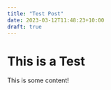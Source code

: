 ```yaml
---
title: "Test Post"
date: 2023-03-12T11:48:23+10:00
draft: true
---
```


# This is a Test

This is some content!
